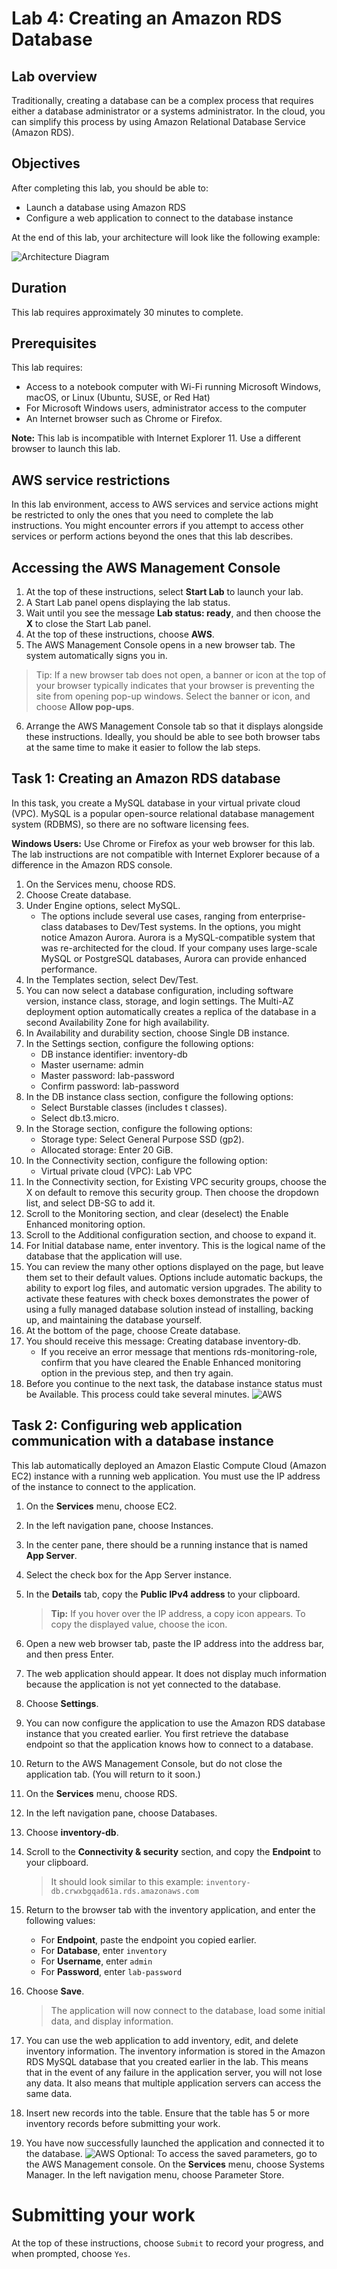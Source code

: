 # Lab 4: Creating an Amazon RDS Database

## Lab overview

Traditionally, creating a database can be a complex process that requires either a database administrator or a systems administrator. In the cloud, you can simplify this process by using Amazon Relational Database Service (Amazon RDS).

## Objectives

After completing this lab, you should be able to:

- Launch a database using Amazon RDS
- Configure a web application to connect to the database instance

At the end of this lab, your architecture will look like the following example:

![Architecture Diagram](https://github.com/Sohaib63/AWS-Intro-to-Cloud-Lab-4/blob/main/Lab%20tut%20pic.png)

## Duration

This lab requires approximately 30 minutes to complete.

## Prerequisites

This lab requires:

- Access to a notebook computer with Wi-Fi running Microsoft Windows, macOS, or Linux (Ubuntu, SUSE, or Red Hat)
- For Microsoft Windows users, administrator access to the computer
- An Internet browser such as Chrome or Firefox.

**Note:** This lab is incompatible with Internet Explorer 11. Use a different browser to launch this lab.

## AWS service restrictions

In this lab environment, access to AWS services and service actions might be restricted to only the ones that you need to complete the lab instructions. You might encounter errors if you attempt to access other services or perform actions beyond the ones that this lab describes.

## Accessing the AWS Management Console

1. At the top of these instructions, select **Start Lab** to launch your lab.
2. A Start Lab panel opens displaying the lab status.
3. Wait until you see the message **Lab status: ready**, and then choose the **X** to close the Start Lab panel.
4. At the top of these instructions, choose **AWS**.
5. The AWS Management Console opens in a new browser tab. The system automatically signs you in.

> Tip: If a new browser tab does not open, a banner or icon at the top of your browser typically indicates that your browser is preventing the site from opening pop-up windows. Select the banner or icon, and choose **Allow pop-ups**.

6. Arrange the AWS Management Console tab so that it displays alongside these instructions. Ideally, you should be able to see both browser tabs at the same time to make it easier to follow the lab steps.


## Task 1: Creating an Amazon RDS database

In this task, you create a MySQL database in your virtual private cloud (VPC). MySQL is a popular open-source relational database management system (RDBMS), so there are no software licensing fees.

**Windows Users:** Use Chrome or Firefox as your web browser for this lab. The lab instructions are not compatible with Internet Explorer because of a difference in the Amazon RDS console.

1. On the Services menu, choose RDS.
2. Choose Create database.
3. Under Engine options, select MySQL.
    * The options include several use cases, ranging from enterprise-class databases to Dev/Test systems. In the options, you might notice Amazon Aurora. Aurora is a MySQL-compatible system that was re-architected for the cloud. If your company uses large-scale MySQL or PostgreSQL databases, Aurora can provide enhanced performance.
4. In the Templates section, select Dev/Test.
5. You can now select a database configuration, including software version, instance class, storage, and login settings. The Multi-AZ deployment option automatically creates a replica of the database in a second Availability Zone for high availability.
6. In Availability and durability section, choose Single DB instance.
7. In the Settings section, configure the following options:
    * DB instance identifier: inventory-db
    * Master username: admin
    * Master password: lab-password
    * Confirm password: lab-password
8. In the DB instance class section, configure the following options:
    * Select Burstable classes (includes t classes).
    * Select db.t3.micro.
9. In the Storage section, configure the following options:
    * Storage type: Select General Purpose SSD (gp2).
    * Allocated storage: Enter 20 GiB.
10. In the Connectivity section, configure the following option: 
    * Virtual private cloud (VPC): Lab VPC
11. In the Connectivity section, for Existing VPC security groups, choose the X on default to remove this security group. Then choose the dropdown list, and select DB-SG to add it.
12. Scroll to the Monitoring section, and clear (deselect) the Enable Enhanced monitoring option.
13. Scroll to the Additional configuration section, and choose to expand it. 
14. For Initial database name, enter inventory. This is the logical name of the database that the application will use.
15. You can review the many other options displayed on the page, but leave them set to their default values. Options include automatic backups, the ability to export log files, and automatic version upgrades. The ability to activate these features with check boxes demonstrates the power of using a fully managed database solution instead of installing, backing up, and maintaining the database yourself.
16. At the bottom of the page, choose Create database.
17. You should receive this message: Creating database inventory-db.
    * If you receive an error message that mentions rds-monitoring-role, confirm that you have cleared the Enable Enhanced monitoring option in the previous step, and then try again.
18. Before you continue to the next task, the database instance status must be Available. This process could take several minutes.
![AWS](https://github.com/Sohaib63/AWS-Intro-to-Cloud-Lab-4/blob/main/Screenshot%20(70).png)
## Task 2: Configuring web application communication with a database instance

This lab automatically deployed an Amazon Elastic Compute Cloud (Amazon EC2) instance with a running web application. You must use the IP address of the instance to connect to the application.

1. On the **Services** menu, choose EC2.
2. In the left navigation pane, choose Instances.
3. In the center pane, there should be a running instance that is named **App Server**.
4. Select the check box for the App Server instance.
5. In the **Details** tab, copy the **Public IPv4 address** to your clipboard.

   > **Tip:** If you hover over the IP address, a copy icon appears. To copy the displayed value, choose the icon.

6. Open a new web browser tab, paste the IP address into the address bar, and then press Enter.
7. The web application should appear. It does not display much information because the application is not yet connected to the database.
8. Choose **Settings**.
9. You can now configure the application to use the Amazon RDS database instance that you created earlier. You first retrieve the database endpoint so that the application knows how to connect to a database.
10. Return to the AWS Management Console, but do not close the application tab. (You will return to it soon.)
11. On the **Services** menu, choose RDS.
12. In the left navigation pane, choose Databases.
13. Choose **inventory-db**.
14. Scroll to the **Connectivity & security** section, and copy the **Endpoint** to your clipboard.
    > It should look similar to this example: `inventory-db.crwxbgqad61a.rds.amazonaws.com`

15. Return to the browser tab with the inventory application, and enter the following values:
    - For **Endpoint**, paste the endpoint you copied earlier.
    - For **Database**, enter `inventory`
    - For **Username**, enter `admin`
    - For **Password**, enter `lab-password`
16. Choose **Save**.

    > The application will now connect to the database, load some initial data, and display information.

17. You can use the web application to add inventory, edit, and delete inventory information. The inventory information is stored in the Amazon RDS MySQL database that you created earlier in the lab. This means that in the event of any failure in the application server, you will not lose any data. It also means that multiple application servers can access the same data.
18. Insert new records into the table. Ensure that the table has 5 or more inventory records before submitting your work.
19. You have now successfully launched the application and connected it to the database.
![AWS](https://github.com/Sohaib63/AWS-Intro-to-Cloud-Lab-4/blob/main/Screenshot%20(71).png)
Optional: To access the saved parameters, go to the AWS Management console. On the **Services** menu, choose Systems Manager. In the left navigation menu, choose Parameter Store.

# Submitting your work

At the top of these instructions, choose `Submit` to record your progress, and when prompted, choose `Yes`.
